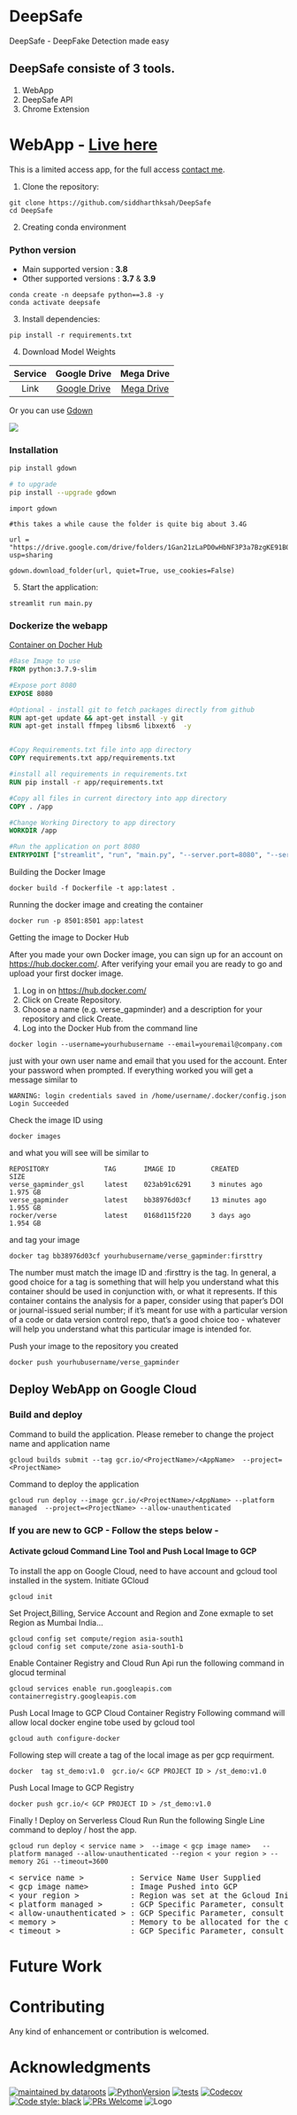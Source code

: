# DeepSafe
DeepSafe - DeepFake Detection made easy

## DeepSafe consiste of 3 tools.
1. WebApp
2. DeepSafe API
3. Chrome Extension

# WebApp - [Live here](https://deepsafe-75twwvyl5q-de.a.run.app)
This is a limited access app, for the full access [contact me](mailto:siddharth123sk@gmail.com).

1. Clone the repository:
```
git clone https://github.com/siddharthksah/DeepSafe
cd DeepSafe
```
2. Creating conda environment

### Python version
* Main supported version : <strong>3.8</strong> <br>
* Other supported versions : <strong>3.7</strong> & <strong>3.9</strong>

```
conda create -n deepsafe python==3.8 -y
conda activate deepsafe
```

3. Install dependencies:
```
pip install -r requirements.txt
```

4. Download Model Weights

| Service | Google Drive  | Mega Drive  |
| :---:   | :-: | :-: |
  | Link | [Google Drive](https://drive.google.com/drive/folders/1Gan21zLaPD0wHbNF3P3a7BzgKE91BOpq?usp=sharing) | [Mega Drive](https://mega.nz/folder/faxWBbID#B84oIE9VEw2FvV8dEVW1XQ) |
  
Or you can use [Gdown](https://github.com/wkentaro/gdown)

  <a href="https://pypi.python.org/pypi/gdown"><img src="https://img.shields.io/pypi/v/gdown.svg"></a>
  
### Installation

```bash
pip install gdown

# to upgrade
pip install --upgrade gdown
```
  
```
import gdown

#this takes a while cause the folder is quite big about 3.4G

url = "https://drive.google.com/drive/folders/1Gan21zLaPD0wHbNF3P3a7BzgKE91BOpq?usp=sharing

gdown.download_folder(url, quiet=True, use_cookies=False)
```
  
  


5. Start the application:
```
streamlit run main.py
```

### Dockerize the webapp

[Container on Docher Hub](https://hub.docker.com/repository/docker/siddharth123sk/deepsafe)

```dockerfile
#Base Image to use
FROM python:3.7.9-slim

#Expose port 8080
EXPOSE 8080

#Optional - install git to fetch packages directly from github
RUN apt-get update && apt-get install -y git
RUN apt-get install ffmpeg libsm6 libxext6  -y


#Copy Requirements.txt file into app directory
COPY requirements.txt app/requirements.txt

#install all requirements in requirements.txt
RUN pip install -r app/requirements.txt

#Copy all files in current directory into app directory
COPY . /app

#Change Working Directory to app directory
WORKDIR /app

#Run the application on port 8080
ENTRYPOINT ["streamlit", "run", "main.py", "--server.port=8080", "--server.address=0.0.0.0"]
```

Building the Docker Image
```
docker build -f Dockerfile -t app:latest .

```
Running the docker image and creating the container
```
docker run -p 8501:8501 app:latest
```

Getting the image to Docker Hub

After you made your own Docker image, you can sign up for an account on https://hub.docker.com/. After verifying your email you are ready to go and upload your first docker image.

1. Log in on https://hub.docker.com/
2. Click on Create Repository.
3. Choose a name (e.g. verse_gapminder) and a description for your repository and click Create.
4. Log into the Docker Hub from the command line

```
docker login --username=yourhubusername --email=youremail@company.com
```

just with your own user name and email that you used for the account. Enter your password when prompted. If everything worked you will get a message similar to
```
WARNING: login credentials saved in /home/username/.docker/config.json
Login Succeeded
```
Check the image ID using
```
docker images
```
and what you will see will be similar to

```
REPOSITORY              TAG       IMAGE ID         CREATED           SIZE
verse_gapminder_gsl     latest    023ab91c6291     3 minutes ago     1.975 GB
verse_gapminder         latest    bb38976d03cf     13 minutes ago    1.955 GB
rocker/verse            latest    0168d115f220     3 days ago        1.954 GB
```
and tag your image
```
docker tag bb38976d03cf yourhubusername/verse_gapminder:firsttry
```

The number must match the image ID and :firsttry is the tag. In general, a good choice for a tag is something that will help you understand what this container should be used in conjunction with, or what it represents. If this container contains the analysis for a paper, consider using that paper’s DOI or journal-issued serial number; if it’s meant for use with a particular version of a code or data version control repo, that’s a good choice too - whatever will help you understand what this particular image is intended for.

Push your image to the repository you created
```
docker push yourhubusername/verse_gapminder
```

## Deploy WebApp on Google Cloud

### Build and deploy

Command to build the application. Please remeber to change the project name and application name
```
gcloud builds submit --tag gcr.io/<ProjectName>/<AppName>  --project=<ProjectName>
```

Command to deploy the application
```
gcloud run deploy --image gcr.io/<ProjectName>/<AppName> --platform managed  --project=<ProjectName> --allow-unauthenticated
```
### If you are new to GCP - Follow the steps below -

#### Activate gcloud Command Line Tool and Push Local Image to GCP
To install the app on  Google Cloud, need to have account and gcloud tool installed in the system. 
Initiate GCloud
```
gcloud init
```
Set Project,Billing,  Service Account and Region and Zone
exmaple to set Region as Mumbai India...
```
gcloud config set compute/region asia-south1
gcloud config set compute/zone asia-south1-b
```
Enable Container Registry and Cloud Run Api
run the following command in glocud terminal
```
gcloud services enable run.googleapis.com containerregistry.googleapis.com
```

Push Local Image to GCP Cloud Container Registry
Following command will allow local docker engine tobe used by gcloud tool
```
gcloud auth configure-docker
```
Following step will create a tag of the local image as per gcp requirment.
```
docker  tag st_demo:v1.0  gcr.io/< GCP PROJECT ID > /st_demo:v1.0
```
Push Local Image to GCP Registry
```
docker push gcr.io/< GCP PROJECT ID > /st_demo:v1.0
```

Finally ! Deploy on Serverless Cloud Run
Run the following Single Line command to deploy / host the app.  
```
gcloud run deploy < service name >  --image < gcp image name>   --platform managed --allow-unauthenticated --region < your region > --memory 2Gi --timeout=3600
```
<pre>
< service name >          : Service Name User Supplied 
< gcp image name>         : Image Pushed into GCP 
< your region >           : Region was set at the Gcloud Init.
< platform managed >      : GCP Specific Parameter, consult GCP Manual for further details.
< allow-unauthenticated > : GCP Specific Parameter, consult GCP Manual for further details.
< memory >                : Memory to be allocated for the container deployment.
< timeout >               : GCP Specific Parameter, consult GCP Manual for further details. For streamlit deployment, this value should be set to a high value to avoid a timeout / connection error. 
</pre>



# Future Work

# Contributing
Any kind of enhancement or contribution is welcomed.


# Acknowledgments




[![maintained by dataroots](https://img.shields.io/badge/maintained%20by-dataroots-%2300b189)](https://dataroots.io)
[![PythonVersion](https://img.shields.io/pypi/pyversions/gino_admin)](https://img.shields.io/pypi/pyversions/gino_admin)
[![tests](https://github.com/datarootsio/ml-skeleton-py/workflows/tests/badge.svg?branch=master)](https://github.com/datarootsio/ml-skeleton-py/actions)
[![Codecov](https://codecov.io/github/datarootsio/ml-skeleton-py/badge.svg?branch=master&service=github)](https://github.com/datarootsio/ml-skeleton-py/actions)
[![Code style: black](https://img.shields.io/badge/code%20style-black-000000.svg)](https://github.com/psf/black)
[![PRs Welcome](https://img.shields.io/badge/PRs-welcome-brightgreen.svg?style=flat-square)](http://makeapullrequest.com)
![](https://scontent.fbru1-1.fna.fbcdn.net/v/t1.0-9/94305647_112517570431823_3318660558911176704_o.png?_nc_cat=111&_nc_sid=e3f864&_nc_ohc=-spbrtnzSpQAX_qi7iI&_nc_ht=scontent.fbru1-1.fna&oh=483d147a29972c72dfb588b91d57ac3c&oe=5F99368A "Logo")

